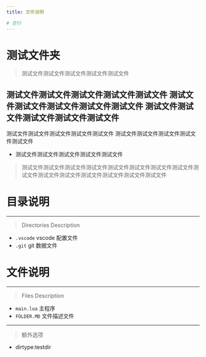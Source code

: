 ```yaml
---
title: 文件说明

# 空行
---
```

测试文件夹
============
>测试文件测试文件测试文件测试文件测试文件

测试文件测试文件测试文件测试文件测试文件
测试文件测试文件测试文件测试文件测试文件
测试文件测试文件测试文件测试文件测试文件
-------------
测试文件测试文件测试文件测试文件测试文件
测试文件测试文件测试文件测试文件测试文件


* 测试文件测试文件测试文件测试文件测试文件
>测试文件测试文件测试文件测试文件测试文件测试文件测试文件测试文件测试文件测试文件测试文件测试文件测试文件测试文件测试文件

# 目录说明
----- -
>Directories Description

* `.vscode` vscode 配置文件
* `.git` git 数据文件

# 文件说明
----- --
>Files Description

* `main.lua`  主程序
* `FOLDER.MD` 文件描述文件

----- ---
>额外选项
* dirtype:testdir